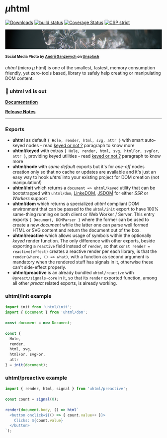 # <em>µ</em>html

[![Downloads](https://img.shields.io/npm/dm/uhtml.svg)](https://www.npmjs.com/package/uhtml) [![build status](https://github.com/WebReflection/uhtml/actions/workflows/node.js.yml/badge.svg)](https://github.com/WebReflection/uhtml/actions) [![Coverage Status](https://coveralls.io/repos/github/WebReflection/uhtml/badge.svg?branch=main)](https://coveralls.io/github/WebReflection/uhtml?branch=main) [![CSP strict](https://webreflection.github.io/csp/strict.svg)](https://webreflection.github.io/csp/#-csp-strict)

![snow flake](./docs/uhtml-head.jpg)

<sup>**Social Media Photo by [Andrii Ganzevych](https://unsplash.com/@odya_kun) on [Unsplash](https://unsplash.com/)**</sup>

*uhtml* (micro *µ* html) is one of the smallest, fastest, memory consumption friendly, yet zero-tools based, library to safely help creating or manipulating DOM content.

### 📣 uhtml v4 is out

**[Documentation](https://webreflection.github.io/uhtml/)**

**[Release Notes](https://github.com/WebReflection/uhtml/pull/86)**

- - -

### Exports

  * **uhtml** as default `{ Hole, render, html, svg, attr }` with smart auto-keyed nodes - read [keyed or not ?](https://webreflection.github.io/uhtml/#keyed-or-not-) paragraph to know more
  * **uhtml/keyed** with extras `{ Hole, render, html, svg, htmlFor, svgFor, attr }`, providing keyed utilities - read [keyed or not ?](https://webreflection.github.io/uhtml/#keyed-or-not-) paragraph to know more
  * **uhtml/node** with *same default* exports but it's for *one-off* nodes creation only so that no cache or updates are available and it's just an easy way to hook *uhtml* into your existing project for DOM creation (not manipulation!)
  * **uhtml/init** which returns a `document => uhtml/keyed` utility that can be bootstrapped with `uhtml/dom`, [LinkeDOM](https://github.com/WebReflection/linkedom), [JSDOM](https://github.com/jsdom/jsdom) for either *SSR* or *Workers* support
  * **uhtml/dom** which returns a specialized *uhtml* compliant DOM environment that can be passed to the `uhtml/init` export to have 100% same-thing running on both client or Web Worker / Server. This entry exports `{ Document, DOMParser }` where the former can be used to create a new *document* while the latter one can parse well formed HTML or SVG content and return the document out of the box.
  * **uhtml/reactive** which allows usage of symbols within the optionally *keyed* render function. The only difference with other exports, beside exporting a `reactive` field instead of `render`, so that `const render = reactive(effect)` creates a reactive render per each library, is that the `render(where, () => what)`, with a function as second argument is mandatory when the rendered stuff has signals in it, otherwise these can't side-effect properly.
  * **uhtml/preactive** is an already bundled `uhtml/reactive` with `@preact/signals-core` in it, so that its `render` exported function, among all other *preact* related exports, is already working.

### uhtml/init example

```js
import init from 'uhtml/init';
import { Document } from 'uhtml/dom';

const document = new Document;

const {
  Hole,
  render,
  html, svg,
  htmlFor, svgFor,
  attr
} = init(document);
```

### uhtml/preactive example

```js
import { render, html, signal } from 'uhtml/preactive';

const count = signal(0);

render(document.body, () => html`
  <button onclick=${() => { count.value++ }}>
    Clicks: ${count.value}
  </button>
`);
```